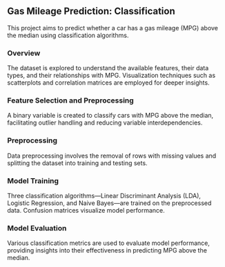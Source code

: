 ## Gas Mileage Prediction: Classification

This project aims to predict whether a car has a gas mileage (MPG) above the median using classification algorithms.

### Overview
The dataset is explored to understand the available features, their data types, and their relationships with MPG. Visualization techniques such as scatterplots and correlation matrices are employed for deeper insights.

### Feature Selection and Preprocessing
A binary variable is created to classify cars with MPG above the median, facilitating outlier handling and reducing variable interdependencies.

### Preprocessing
Data preprocessing involves the removal of rows with missing values and splitting the dataset into training and testing sets.

### Model Training
Three classification algorithms—Linear Discriminant Analysis (LDA), Logistic Regression, and Naive Bayes—are trained on the preprocessed data. Confusion matrices visualize model performance.

### Model Evaluation
Various classification metrics are used to evaluate model performance, providing insights into their effectiveness in predicting MPG above the median.
